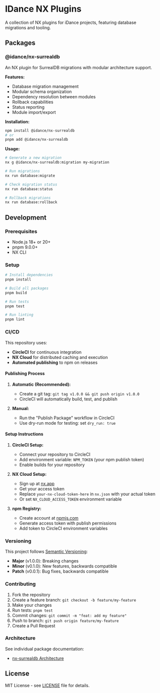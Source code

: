 # IDance NX Plugins

A collection of NX plugins for iDance projects, featuring database migrations and tooling.

## Packages

### @idance/nx-surrealdb

An NX plugin for SurrealDB migrations with modular architecture support.

**Features:**
- Database migration management
- Modular schema organization
- Dependency resolution between modules
- Rollback capabilities
- Status reporting
- Module import/export

**Installation:**
```bash
npm install @idance/nx-surrealdb
# or
pnpm add @idance/nx-surrealdb
```

**Usage:**
```bash
# Generate a new migration
nx g @idance/nx-surrealdb:migration my-migration

# Run migrations
nx run database:migrate

# Check migration status
nx run database:status

# Rollback migrations
nx run database:rollback
```

## Development

### Prerequisites
- Node.js 18+ or 20+
- pnpm 9.0.0+
- NX CLI

### Setup
```bash
# Install dependencies
pnpm install

# Build all packages
pnpm build

# Run tests
pnpm test

# Run linting
pnpm lint
```

### CI/CD

This repository uses:
- **CircleCI** for continuous integration
- **NX Cloud** for distributed caching and execution
- **Automated publishing** to npm on releases

#### Publishing Process

1. **Automatic (Recommended):**
   - Create a git tag: `git tag v1.0.0 && git push origin v1.0.0`
   - CircleCI will automatically build, test, and publish

2. **Manual:**
   - Run the "Publish Package" workflow in CircleCI
   - Use dry-run mode for testing: set `dry_run: true`

#### Setup Instructions

1. **CircleCI Setup:**
   - Connect your repository to CircleCI
   - Add environment variable: `NPM_TOKEN` (your npm publish token)
   - Enable builds for your repository

2. **NX Cloud Setup:**
   - Sign up at [nx.app](https://nx.app)
   - Get your access token
   - Replace `your-nx-cloud-token-here` in `nx.json` with your actual token
   - Or set `NX_CLOUD_ACCESS_TOKEN` environment variable

3. **npm Registry:**
   - Create account at [npmjs.com](https://npmjs.com)
   - Generate access token with publish permissions
   - Add token to CircleCI environment variables

### Versioning

This project follows [Semantic Versioning](https://semver.org/):
- **Major** (v1.0.0): Breaking changes
- **Minor** (v0.1.0): New features, backwards compatible
- **Patch** (v0.0.1): Bug fixes, backwards compatible

### Contributing

1. Fork the repository
2. Create a feature branch: `git checkout -b feature/my-feature`
3. Make your changes
4. Run tests: `pnpm test`
5. Commit changes: `git commit -m "feat: add my feature"`
6. Push to branch: `git push origin feature/my-feature`
7. Create a Pull Request

### Architecture

See individual package documentation:
- [nx-surrealdb Architecture](./packages/nx-surrealdb/ARCHITECTURE.md)

## License

MIT License - see [LICENSE](LICENSE) file for details.